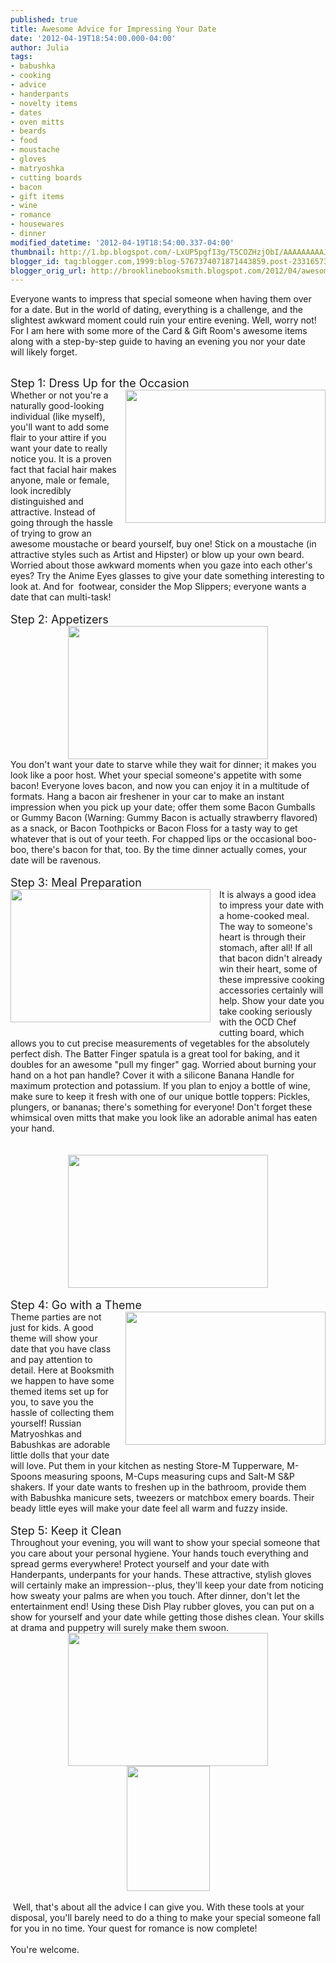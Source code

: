 ```yaml
---
published: true
title: Awesome Advice for Impressing Your Date
date: '2012-04-19T18:54:00.000-04:00'
author: Julia
tags:
- babushka
- cooking
- advice
- handerpants
- novelty items
- dates
- oven mitts
- beards
- food
- moustache
- gloves
- matryoshka
- cutting boards
- bacon
- gift items
- wine
- romance
- housewares
- dinner
modified_datetime: '2012-04-19T18:54:00.337-04:00'
thumbnail: http://1.bp.blogspot.com/-LxUP5pgfI3g/T5COZHzjObI/AAAAAAAAAJg/Tvl8ZRu67QY/s72-c/blog+021.jpg
blogger_id: tag:blogger.com,1999:blog-5767374071871443859.post-2331657385587183287
blogger_orig_url: http://brooklinebooksmith.blogspot.com/2012/04/awesome-advice-for-impressing-your-date.html
---
```


Everyone wants to impress that special someone when having them over for a date. But in the world of dating, everything is a challenge, and the slightest awkward moment could ruin your entire evening. Well, worry not! For I am here with some more of the Card &amp; Gift Room's awesome items along with a step-by-step&nbsp;guide to&nbsp;having an&nbsp;evening you&nbsp;nor your date will&nbsp;likely forget.<br /><br /><div style="border-bottom: medium none; border-left: medium none; border-right: medium none; border-top: medium none;"><span style="font-size: large;">Step 1: Dress&nbsp;Up&nbsp;for the Occasion</span></div><div style="border-bottom: medium none; border-left: medium none; border-right: medium none; border-top: medium none;"><a href="http://1.bp.blogspot.com/-LxUP5pgfI3g/T5COZHzjObI/AAAAAAAAAJg/Tvl8ZRu67QY/s1600/blog+021.jpg" imageanchor="1" style="clear: right; cssfloat: right; float: right; margin-bottom: 1em; margin-left: 1em;"><img border="0" height="213" qda="true" src="http://1.bp.blogspot.com/-LxUP5pgfI3g/T5COZHzjObI/AAAAAAAAAJg/Tvl8ZRu67QY/s320/blog+021.jpg" width="320" /></a>Whether or not you're a naturally good-looking individual (like myself), you'll want to add some flair to your attire if you want your date to really notice you. It is a proven fact that facial hair makes anyone, male or female, look incredibly distinguished and attractive. Instead of going through the hassle of trying to grow an awesome moustache or beard yourself, buy one! Stick on a moustache (in attractive styles such as Artist and Hipster) or blow up your own beard. Worried about those awkward moments when you gaze into each other's eyes? Try the Anime Eyes glasses to give your date something interesting to look at. And for&nbsp; footwear, consider the Mop Slippers; everyone wants a date that can multi-task!</div><br /><div style="border-bottom: medium none; border-left: medium none; border-right: medium none; border-top: medium none;"><span style="font-size: large;">Step 2: Appetizers</span></div><div class="separator" style="clear: both; text-align: center;"><a href="http://4.bp.blogspot.com/-j8Su-t7Rczw/T5COdzy4e3I/AAAAAAAAAJo/P3TTlHpnSfs/s1600/blog+016.jpg" imageanchor="1" style="margin-left: 1em; margin-right: 1em;"><img border="0" height="213" qda="true" src="http://4.bp.blogspot.com/-j8Su-t7Rczw/T5COdzy4e3I/AAAAAAAAAJo/P3TTlHpnSfs/s320/blog+016.jpg" width="320" /></a></div><div style="border-bottom: medium none; border-left: medium none; border-right: medium none; border-top: medium none;">You don't want your date to starve while they wait for dinner; it makes you look like a poor host. Whet your special someone's appetite with some bacon! Everyone loves bacon, and now you can enjoy it in a multitude of formats. Hang a bacon air freshener in your car to make an instant impression when you pick up your date; offer them some Bacon Gumballs or Gummy Bacon (Warning: Gummy Bacon is actually strawberry flavored) as a snack, or Bacon Toothpicks or Bacon Floss for a tasty way to get whatever that is out of your teeth. For chapped lips or the occasional boo-boo, there's bacon for that, too. By the time dinner actually comes, your date will be ravenous.</div><br /><span style="font-size: large;">Step 3: Meal Preparation</span><br /><div class="separator" style="border-bottom: medium none; border-left: medium none; border-right: medium none; border-top: medium none; clear: both; text-align: center;"><a href="http://1.bp.blogspot.com/-VWNru7HNj0I/T5CR8FoB4-I/AAAAAAAAAJw/VbOvssSiufs/s1600/blog+022.jpg" imageanchor="1" style="clear: left; cssfloat: left; float: left; margin-bottom: 1em; margin-right: 1em;"><img border="0" height="213" qda="true" src="http://1.bp.blogspot.com/-VWNru7HNj0I/T5CR8FoB4-I/AAAAAAAAAJw/VbOvssSiufs/s320/blog+022.jpg" width="320" /></a></div>It is always a good idea to impress your date with a home-cooked meal. The way to someone's heart is through their stomach, after all! If all that bacon didn't already win their heart, some of these impressive cooking accessories certainly will help. Show your date you take cooking seriously with the OCD Chef cutting board, which allows you to cut precise measurements of vegetables for the absolutely perfect dish. The Batter Finger spatula is a great tool for baking, and it doubles for an awesome "pull my finger" gag. Worried about burning your hand on a hot pan handle? Cover it with a silicone Banana Handle for maximum protection and potassium. If you plan to enjoy a bottle of wine, make sure to keep it fresh with one of our unique bottle toppers: Pickles, plungers, or bananas; there's something for everyone! Don't forget these whimsical oven mitts that make you look like an adorable animal has eaten your hand. <br /><br /><br /><div class="separator" style="clear: both; text-align: center;"><a href="http://1.bp.blogspot.com/-Mjg6imiAP1Y/T5CUUVlTNtI/AAAAAAAAAJ4/tqMSOUYsnrw/s1600/blog+003.jpg" imageanchor="1" style="margin-left: 1em; margin-right: 1em;"><img border="0" height="213" qda="true" src="http://1.bp.blogspot.com/-Mjg6imiAP1Y/T5CUUVlTNtI/AAAAAAAAAJ4/tqMSOUYsnrw/s320/blog+003.jpg" width="320" /></a></div><br /><span style="font-size: large;">Step 4: Go with a Theme</span><br /><div style="border-bottom: medium none; border-left: medium none; border-right: medium none; border-top: medium none;"><a href="http://4.bp.blogspot.com/-1reN9skA-Ew/T5CUmizDJ1I/AAAAAAAAAKA/zK1Vc0LXB3c/s1600/blog+007.jpg" imageanchor="1" style="clear: right; cssfloat: right; float: right; margin-bottom: 1em; margin-left: 1em;"><img border="0" height="213" qda="true" src="http://4.bp.blogspot.com/-1reN9skA-Ew/T5CUmizDJ1I/AAAAAAAAAKA/zK1Vc0LXB3c/s320/blog+007.jpg" width="320" /></a>Theme parties are not just for kids. A good theme will show your date that you have class and pay attention to detail. Here at Booksmith we happen to have some themed items set up for you, to save you the hassle of collecting them yourself! Russian Matryoshkas and Babushkas are adorable little dolls that your date will love. Put them in your kitchen as nesting Store-M Tupperware, M-Spoons measuring spoons,&nbsp;M-Cups measuring cups and Salt-M S&amp;P shakers.&nbsp;If your date wants to freshen up in the&nbsp;bathroom, provide them with Babushka manicure sets, tweezers or&nbsp;matchbox emery boards. Their beady little eyes&nbsp;will make your date feel all warm and fuzzy inside.</div><div style="border-bottom: medium none; border-left: medium none; border-right: medium none; border-top: medium none;"><br /></div><div style="border-bottom: medium none; border-left: medium none; border-right: medium none; border-top: medium none;"><span style="font-size: large;">Step 5: Keep it Clean</span></div><div style="border-bottom: medium none; border-left: medium none; border-right: medium none; border-top: medium none;">Throughout your&nbsp;evening, you will want to show your special someone that you care about your personal hygiene. Your hands touch everything and spread germs everywhere! Protect yourself and your date with Handerpants, underpants for your hands. These attractive, stylish gloves will certainly make an impression--plus, they'll keep your date from noticing how sweaty your palms are when you touch. After dinner, don't let the entertainment end! Using these Dish Play rubber gloves, you can put on a show for yourself and your date while getting those dishes clean. Your skills at drama and puppetry will surely make them swoon.</div><div class="separator" style="border-bottom: medium none; border-left: medium none; border-right: medium none; border-top: medium none; clear: both; text-align: center;"><a href="http://3.bp.blogspot.com/--KbVTDqsAjk/T5CW5xgYbkI/AAAAAAAAAKI/C4UpY1U7_cg/s1600/blog+026.jpg" imageanchor="1" style="margin-left: 1em; margin-right: 1em;"><img border="0" height="213" qda="true" src="http://3.bp.blogspot.com/--KbVTDqsAjk/T5CW5xgYbkI/AAAAAAAAAKI/C4UpY1U7_cg/s320/blog+026.jpg" width="320" /></a><a href="http://2.bp.blogspot.com/-KmkyxZqOkH4/T5CW8Nrc3XI/AAAAAAAAAKQ/Y52g4RaUx88/s1600/blog+001.jpg" imageanchor="1" style="margin-left: 1em; margin-right: 1em;"><img border="0" height="200" qda="true" src="http://2.bp.blogspot.com/-KmkyxZqOkH4/T5CW8Nrc3XI/AAAAAAAAAKQ/Y52g4RaUx88/s200/blog+001.jpg" width="133" /></a></div><div class="separator" style="border-bottom: medium none; border-left: medium none; border-right: medium none; border-top: medium none; clear: both; text-align: center;"><br /></div><div style="border-bottom: medium none; border-left: medium none; border-right: medium none; border-top: medium none;">&nbsp;Well, that's about all the advice I can give you. With these tools at your disposal, you'll barely need to do a thing to make your special someone fall for you in no time. Your quest for romance is now complete!</div><div style="border-bottom: medium none; border-left: medium none; border-right: medium none; border-top: medium none;"><br /></div><div style="border-bottom: medium none; border-left: medium none; border-right: medium none; border-top: medium none;">You're welcome.</div><div style="border-bottom: medium none; border-left: medium none; border-right: medium none; border-top: medium none;"><br /></div>
